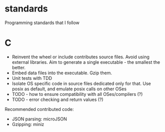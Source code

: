 # standards
Programming standards that I follow

# C

- Reinvent the wheel or include contributes source files. Avoid using external libraries. Aim to generate a single executable - the smallest the better.
- Embed data files into the executable. Gzip them.
- Unit tests with TDD
- Isolate OS specific code in source files dedicated only for that. Use posix as default, and emulate posix calls on other OSes
- TODO - how to ensure compatibility with all OSes/compilers (?)
- TODO - error checking and return values (?)

Recommended contributed code:
- JSON parsing: microJSON
- Gzipping: miniz
